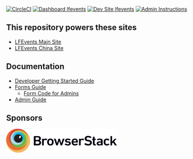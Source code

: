 [![CircleCI](https://circleci.com/gh/LF-Engineering/lfevents.svg?style=shield&circle-token=97ff5f114ec48d9c1595975ac16ee11d7f87014a)](https://circleci.com/gh/LF-Engineering/lfevents)
[![Dashboard lfevents](https://img.shields.io/badge/dashboard-lfeventsci-yellow.svg)](https://dashboard.pantheon.io/sites/f74d847c-e689-4631-a91b-24b7f897139b#dev/code)
[![Dev Site lfevents](https://img.shields.io/badge/demo%20site-lfeventsci-lightgrey.svg)](https://dev-lfeventsci.pantheonsite.io/kubecon-cloudnativecon-europe/)
[![Admin Instructions](https://img.shields.io/badge/-admin%20instructions-blue.svg)](https://docs.google.com/document/d/1mvIuw-R9k_gbnZn_iV04qNTjG33u_lXwFlN7s-lgJ1Y/edit?usp=sharing)

## This repository powers these sites
* [LFEvents Main Site](https://events.linuxfoundation.org/)
* [LFEvents China Site](https://www.lfasiallc.cn/)

## Documentation
* [Developer Getting Started Guide](/docs/devguide.md)
* [Forms Guide](/docs/formsguide.md)
  * [Form Code for Admins](/docs/formcode.md)
* [Admin Guide](https://docs.google.com/document/d/1mvIuw-R9k_gbnZn_iV04qNTjG33u_lXwFlN7s-lgJ1Y/edit?usp=sharing)

## Sponsors
<a href="http://browserstack.com"><img width="300px" src="/docs/browserstack.svg"></a>
